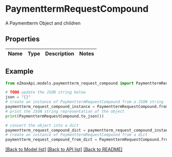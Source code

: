 # PaymenttermRequestCompound

A Paymentterm Object and children

## Properties

Name | Type | Description | Notes
------------ | ------------- | ------------- | -------------

## Example

```python
from eZmaxApi.models.paymentterm_request_compound import PaymenttermRequestCompound

# TODO update the JSON string below
json = "{}"
# create an instance of PaymenttermRequestCompound from a JSON string
paymentterm_request_compound_instance = PaymenttermRequestCompound.from_json(json)
# print the JSON string representation of the object
print(PaymenttermRequestCompound.to_json())

# convert the object into a dict
paymentterm_request_compound_dict = paymentterm_request_compound_instance.to_dict()
# create an instance of PaymenttermRequestCompound from a dict
paymentterm_request_compound_from_dict = PaymenttermRequestCompound.from_dict(paymentterm_request_compound_dict)
```
[[Back to Model list]](../README.md#documentation-for-models) [[Back to API list]](../README.md#documentation-for-api-endpoints) [[Back to README]](../README.md)



